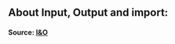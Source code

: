 ## About Input, Output and import:

#### Source: [I&O](https://www.programiz.com/python-programming/input-output-import)

